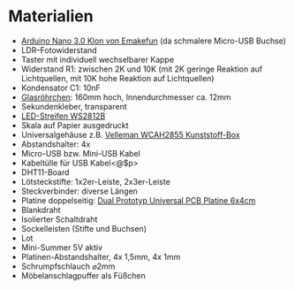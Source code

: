 # Materialien

* [Arduino Nano 3.0 Klon von Emakefun](https://www.amazon.de/Keywish-Arduino-Micro-ATmega328P-Micro-Controller/dp/B07PYNKSCF/) (da schmalere Micro-USB Buchse)
* LDR–Fotowiderstand
* Taster mit individuell wechselbarer Kappe
* Widerstand R1:  zwischen 2K und 10K (mit 2K geringe Reaktion auf Lichtquellen, mit 10K hohe Reaktion auf Lichtquellen)
* Kondensator C1: 10nF
* [Glasröhrchen](https://www.amazon.de/Bio-Wagner-Vanilleschote-2er-Pack/dp/B01MD1O0YE/): 160mm hoch, Innendurchmesser ca. 12mm
* Sekundenkleber, transparent
* [LED-Streifen WS2812B](https://www.amazon.de/gp/product/B07TJDS1PZ/)
* Skala auf Papier ausgedruckt
* Universalgehäuse z.B.  [Velleman WCAH2855 Kunststoff-Box](https://www.amazon.de/Velleman-WCAH2855-Kunststoff-Box/dp/B0056BPREM/)
* Abstandshalter: 4x
* Micro-USB bzw. Mini-USB Kabel
* Kabeltülle für USB Kabel<@$p>
* DHT11-Board 
* Lötsteckstifte: 1x2er-Leiste, 2x3er-Leiste
* Steckverbinder: diverse Längen
* Platine doppelseitig: [Dual Prototyp Universal PCB Platine 6x4cm](https://www.amazon.de/Universalplatine-Lochrasterplatte-Leiterplatte-Elektronische-Projekt/dp/B07R1W6169/)
* Blankdraht
* Isolierter Schaltdraht
* Sockelleisten (Stifte und Buchsen)
* Lot
* Mini-Summer 5V aktiv
* Platinen-Abstandshalter, 4x 1,5mm, 4x 1mm
* Schrumpfschlauch ⌀2mm
* Möbelanschlagpuffer als Füßchen 
